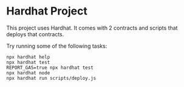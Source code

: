 # Hardhat Project

This project uses Hardhat. It comes with 2 contracts and scripts that deploys that contracts.

Try running some of the following tasks:

```shell
npx hardhat help
npx hardhat test
REPORT_GAS=true npx hardhat test
npx hardhat node
npx hardhat run scripts/deploy.js
```
